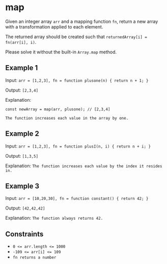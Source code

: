 # map

Given an integer array `arr` and a mapping function `fn`, return a new array with a transformation applied to each element.

The returned array should be created such that `returnedArray[i] = fn(arr[i], i)`.

Please solve it without the built-in `Array.map` method.

## Example 1

Input: `arr = [1,2,3], fn = function plusone(n) { return n + 1; }`

Output: `[2,3,4]`

Explanation:

`const newArray = map(arr, plusone); // [2,3,4]`

`The function increases each value in the array by one.`

## Example 2

Input: `arr = [1,2,3], fn = function plusI(n, i) { return n + i; }`

Output: `[1,3,5]`

Explanation: `The function increases each value by the index it resides in.`

## Example 3

Input: `arr = [10,20,30], fn = function constant() { return 42; }`

Output: `[42,42,42]`

Explanation: `The function always returns 42.`

## Constraints

- `0 <= arr.length <= 1000`
- `-109 <= arr[i] <= 109`
- `fn returns a number`
